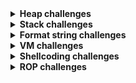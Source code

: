 <details>
  <summary><strong>Heap challenges</strong></summary>

    [Pwn1](https://github.com/Numb3rsProprety/CTF-POC/blob/main/0xLaugh2023/PWN/pwn1/exploit.py)
    
    - [Maltigriti](https://github.com/Numb3rsProprety/CTF-POC/blob/main/1337CTF2023/PWN/Maltigriti/exploit.py)
    
    - [Robot](https://github.com/Numb3rsProprety/CTF-POC/blob/main/FCSC2023/PWN/Robot/exploit.py)

</details>

<details>
  <summary><strong>Stack challenges</strong></summary>

    - [Alchimiste](https://github.com/Numb3rsProprety/CTF-POC/blob/main/404CTF2023/PWN/Alchimiste/exploit.py)

    - [RNTK](https://github.com/Numb3rsProprety/CTF-POC/blob/main/AmateursCTF2024/PWN/RNTK/exploit.py)

    - [Pterodactyle](https://github.com/Numb3rsProprety/CTF-POC/blob/main/FCSC2023/PWN/Pterodactyle/exploit.py)

    - [babybof](https://github.com/Numb3rsProprety/CTF-POC/blob/main/GccCTF2024/PWN/babybof/exploit.py)

</details>

<details>
  <summary><strong>Format string challenges</strong></summary>

    - [floormats](https://github.com/Numb3rsProprety/CTF-POC/blob/main/1337CTF2023/PWN/floormats/exploit.py)

</details>

<details>
  <summary><strong>VM challenges</strong></summary>

    - [MayTheFifth](https://github.com/Numb3rsProprety/CTF-POC/blob/main/FCSC2023/PWN/MayTheFifth/exploit.py)

    - [MayTheForth](https://github.com/Numb3rsProprety/CTF-POC/blob/main/FCSC2023/PWN/MayTheForth/exploit.py)

    - [Chip8](https://github.com/Numb3rsProprety/CTF-POC/blob/main/PWNME2023/PWN/Chip8/exploit.py)

</details>

<details>
  <summary><strong>Shellcoding challenges</strong></summary>

    - [PerfectSandbox](https://github.com/Numb3rsProprety/CTF-POC/blob/main/AmateursCTF2024/PWN/PerfectSandbox/exploit.py)

</details>

<details>
  <summary><strong>ROP challenges</strong></summary>

    - [cuttinstring](https://github.com/Numb3rsProprety/CTF-POC/blob/main/GccCTF2024/PWN/cuttinstring/exploit.py)

    - [BLAISE](https://github.com/Numb3rsProprety/CTF-POC/blob/main/PWNMEFINALE2023/PWN/BLAISE/exploit.py)

</details>
